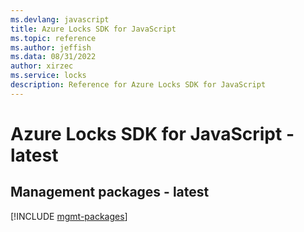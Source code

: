 ```yaml
---
ms.devlang: javascript
title: Azure Locks SDK for JavaScript
ms.topic: reference
ms.author: jeffish
ms.data: 08/31/2022
author: xirzec
ms.service: locks
description: Reference for Azure Locks SDK for JavaScript
---
```

# Azure Locks SDK for JavaScript - latest

## Management packages - latest
[!INCLUDE [mgmt-packages](locks-mgmt-index.md)]